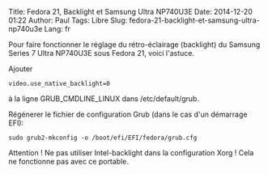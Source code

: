 Title: Fedora 21, Backlight et Samsung Ultra NP740U3E
Date: 2014-12-20 01:22
Author: Paul
Tags: Libre
Slug: fedora-21-backlight-et-samsung-ultra-np740u3e
Lang: fr

Pour faire fonctionner le réglage du rétro-éclairage (backlight) du
Samsung Series 7 Ultra NP740U3E sous Fedora 21, voici l'astuce.

Ajouter

    video.use_native_backlight=0

à la ligne GRUB\_CMDLINE\_LINUX dans /etc/default/grub.

Régénerer le fichier de configuration Grub (dans le cas d'un démarrage
EFI):

    sudo grub2-mkconfig -o /boot/efi/EFI/fedora/grub.cfg

Attention ! Ne pas utiliser Intel-backlight dans la configuration Xorg !
Cela ne fonctionne pas avec ce portable.


